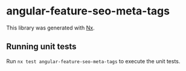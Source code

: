 # angular-feature-seo-meta-tags

This library was generated with [Nx](https://nx.dev).

## Running unit tests

Run `nx test angular-feature-seo-meta-tags` to execute the unit tests.

